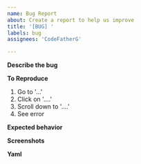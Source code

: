 ```yaml
---
name: Bug Report
about: Create a report to help us improve
title: '[BUG] '
labels: bug
assignees: 'CodeFatherG'

---
```


**Describe the bug**
<!-- A clear and concise description of what the bug is. -->


**To Reproduce**
<!-- Steps to reproduce the behavior: -->

1. Go to '...'
2. Click on '....'
3. Scroll down to '....'
4. See error

**Expected behavior**
<!-- A clear and concise description of what you expected to happen. -->

**Screenshots**
<!-- If applicable, add screenshots to help explain your problem. -->


**Yaml**
<!-- Copy your yaml from the website to support us in finding your issue. -->

```yaml

```